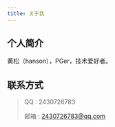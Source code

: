 ```yaml
---
title: 关于我
---
```



## 个人简介
黄松（hanson），PGer，技术爱好者。



## 联系方式
> QQ : 2430726783
> 
> 邮箱 : 2430726783@qq.com